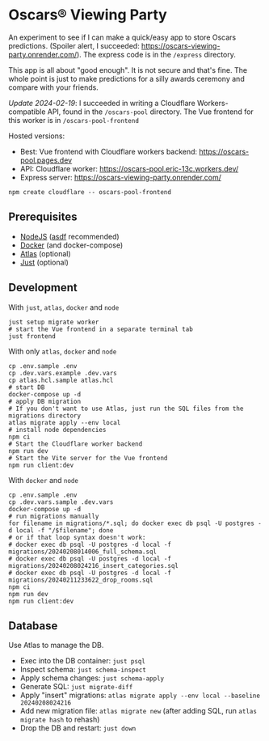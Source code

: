 # Oscars® Viewing Party

An experiment to see if I can make a quick/easy app to store Oscars predictions. (Spoiler alert, I succeeded: https://oscars-viewing-party.onrender.com/). The express code is in the `/express` directory.

This app is all about "good enough". It is not secure and that's fine. The whole point is just to make predictions for a silly awards ceremony and compare with your friends.

_Update 2024-02-19_: I succeeded in writing a Cloudflare Workers-compatible API, found in the `/oscars-pool` directory. The Vue frontend for this worker is in `/oscars-pool-frontend`

Hosted versions:

- Best: Vue frontend with Cloudflare workers backend: https://oscars-pool.pages.dev
- API: Cloudflare worker: https://oscars-pool.eric-13c.workers.dev/
- Express server: https://oscars-viewing-party.onrender.com/

```shell
npm create cloudflare -- oscars-pool-frontend
```

## Prerequisites

- [NodeJS](https://nodejs.org/en) ([asdf](https://asdf-vm.com/) recommended)
- [Docker](https://www.docker.com/) (and docker-compose)
- [Atlas](https://atlasgo.io/) (optional)
- [Just](https://github.com/casey/just/blob/master/README.md#packages) (optional)

## Development

With `just`, `atlas`, `docker` and `node`

```shell
just setup migrate worker
# start the Vue frontend in a separate terminal tab
just frontend
```

With only `atlas`, `docker` and `node`

```shell
cp .env.sample .env
cp .dev.vars.example .dev.vars
cp atlas.hcl.sample atlas.hcl
# start DB
docker-compose up -d
# apply DB migration
# If you don't want to use Atlas, just run the SQL files from the migrations directory
atlas migrate apply --env local
# install node dependencies
npm ci
# Start the Cloudflare worker backend
npm run dev
# Start the Vite server for the Vue frontend
npm run client:dev
```

With `docker` and `node`

```shell
cp .env.sample .env
cp .dev.vars.sample .dev.vars
docker-compose up -d
# run migrations manually
for filename in migrations/*.sql; do docker exec db psql -U postgres -d local -f "/$filename"; done
# or if that loop syntax doesn't work:
# docker exec db psql -U postgres -d local -f migrations/20240208014006_full_schema.sql
# docker exec db psql -U postgres -d local -f migrations/20240208024216_insert_categories.sql
# docker exec db psql -U postgres -d local -f migrations/20240211233622_drop_rooms.sql
npm ci
npm run dev
npm run client:dev
```

## Database

Use Atlas to manage the DB.

- Exec into the DB container: `just psql`
- Inspect schema: `just schema-inspect`
- Apply schema changes: `just schema-apply`
- Generate SQL: `just migrate-diff`
- Apply "insert" migrations: `atlas migrate apply --env local --baseline 20240208024216`
- Add new migration file: `atlas migrate new` (after adding SQL, run `atlas migrate hash` to rehash)
- Drop the DB and restart: `just down`
